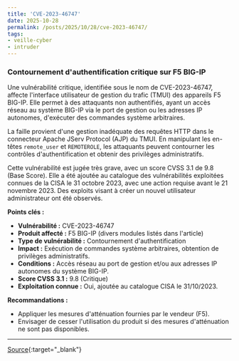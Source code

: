 ```yaml
---
title: 'CVE-2023-46747'
date: 2025-10-28
permalink: /posts/2025/10/28/cve-2023-46747/
tags:
- veille-cyber
- intruder
---
```

### Contournement d'authentification critique sur F5 BIG-IP

Une vulnérabilité critique, identifiée sous le nom de CVE-2023-46747, affecte l'interface utilisateur de gestion du trafic (TMUI) des appareils F5 BIG-IP. Elle permet à des attaquants non authentifiés, ayant un accès réseau au système BIG-IP via le port de gestion ou les adresses IP autonomes, d'exécuter des commandes système arbitraires.

La faille provient d'une gestion inadéquate des requêtes HTTP dans le connecteur Apache JServ Protocol (AJP) du TMUI. En manipulant les en-têtes `remote_user` et `REMOTEROLE`, les attaquants peuvent contourner les contrôles d'authentification et obtenir des privilèges administratifs.

Cette vulnérabilité est jugée très grave, avec un score CVSS 3.1 de 9.8 (Base Score). Elle a été ajoutée au catalogue des vulnérabilités exploitées connues de la CISA le 31 octobre 2023, avec une action requise avant le 21 novembre 2023. Des exploits visant à créer un nouvel utilisateur administrateur ont été observés.

**Points clés :**

*   **Vulnérabilité :** CVE-2023-46747
*   **Produit affecté :** F5 BIG-IP (divers modules listés dans l'article)
*   **Type de vulnérabilité :** Contournement d'authentification
*   **Impact :** Exécution de commandes système arbitraires, obtention de privilèges administratifs.
*   **Conditions :** Accès réseau au port de gestion et/ou aux adresses IP autonomes du système BIG-IP.
*   **Score CVSS 3.1 :** 9.8 (Critique)
*   **Exploitation connue :** Oui, ajoutée au catalogue CISA le 31/10/2023.

**Recommandations :**

*   Appliquer les mesures d'atténuation fournies par le vendeur (F5).
*   Envisager de cesser l'utilisation du produit si des mesures d'atténuation ne sont pas disponibles.

---
[Source](https://cvemon.intruder.io/cves/CVE-2023-46747){:target="_blank"}
